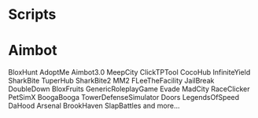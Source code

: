# Scripts

# Aimbot
BloxHunt
AdoptMe
Aimbot3.0
MeepCity
ClickTPTool
CocoHub
InfiniteYield
SharkBite
TuperHub
SharkBite2
MM2
FLeeTheFacility
JailBreak
DoubleDown
BloxFruits
GenericRoleplayGame
Evade
MadCity
RaceClicker
PetSimX
BoogaBooga
TowerDefenseSimulator
Doors
LegendsOfSpeed
DaHood
Arsenal
BrookHaven
SlapBattles
and more...
